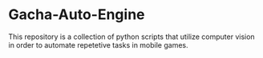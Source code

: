 # Gacha-Auto-Engine
This repository is a collection of python scripts that utilize computer vision in order to automate repetetive tasks in mobile games.
